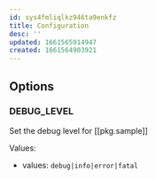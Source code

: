```yaml
---
id: sys4fmliqlkz946ta9enkfz
title: Configuration
desc: ''
updated: 1661565914947
created: 1661564903921
---
```


<!-- NOTE: this is generated from [[Pkg Config Template|template.pkg-config]] -->

## Options
### DEBUG_LEVEL

Set the debug level for [[pkg.sample]]

Values: 
- values: `debug|info|error|fatal`
